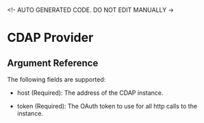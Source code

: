 
<!- AUTO GENERATED CODE. DO NOT EDIT MANUALLY ->
# CDAP Provider

## Argument Reference

The following fields are supported:

* host
  (Required):
  The address of the CDAP instance.

* token
  (Required):
  The OAuth token to use for all http calls to the instance.

